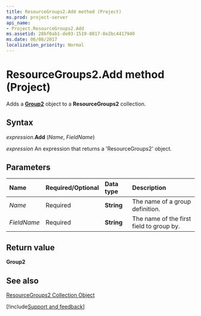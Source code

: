 ```yaml
---
title: ResourceGroups2.Add method (Project)
ms.prod: project-server
api_name:
- Project.ResourceGroups2.Add
ms.assetid: 28bf0ab1-de03-1519-0817-8e2bc4417940
ms.date: 06/08/2017
localization_priority: Normal
---
```



# ResourceGroups2.Add method (Project)

Adds a  **[Group2](Project.Group2.md)** object to a **ResourceGroups2** collection.


## Syntax

_expression_.**Add** (_Name_, _FieldName_)

 _expression_ An expression that returns a 'ResourceGroups2' object.


## Parameters

|Name|Required/Optional|Data type|Description|
|:-----|:-----|:-----|:-----|
| _Name_|Required|**String**|The name of a group definition.|
| _FieldName_|Required|**String**|The name of the first field to group by.|

## Return value

 **Group2**


## See also


[ResourceGroups2 Collection Object](Project.resourcegroups2(object).md)

[!include[Support and feedback](~/includes/feedback-boilerplate.md)]
